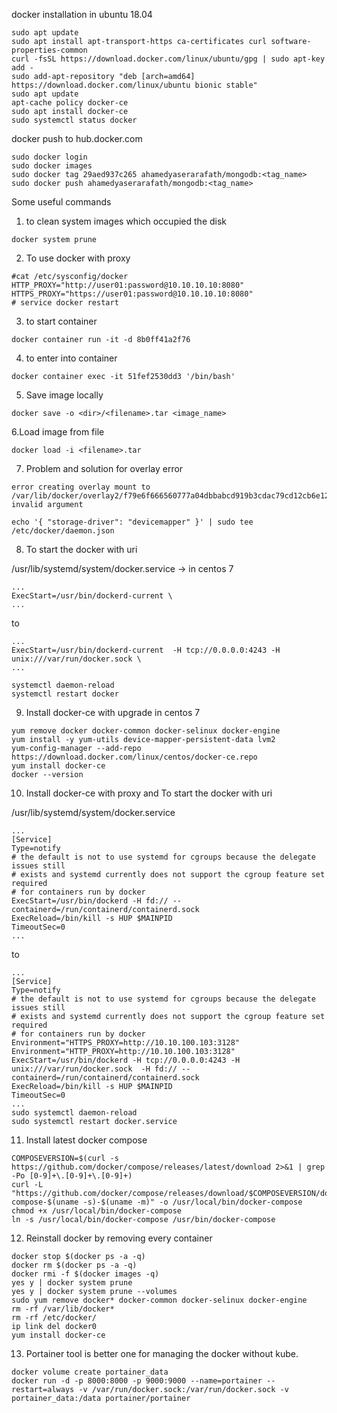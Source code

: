 docker installation in ubuntu 18.04
```
sudo apt update
sudo apt install apt-transport-https ca-certificates curl software-properties-common
curl -fsSL https://download.docker.com/linux/ubuntu/gpg | sudo apt-key add -
sudo add-apt-repository "deb [arch=amd64] https://download.docker.com/linux/ubuntu bionic stable"
sudo apt update
apt-cache policy docker-ce
sudo apt install docker-ce
sudo systemctl status docker
```

docker push to hub.docker.com
```
sudo docker login
sudo docker images
sudo docker tag 29aed937c265 ahamedyaserarafath/mongodb:<tag_name>
sudo docker push ahamedyaserarafath/mongodb:<tag_name>
```

Some useful commands
1. to clean system images which occupied the disk
```
docker system prune
```
2. To use docker with proxy
```
#cat /etc/sysconfig/docker
HTTP_PROXY="http://user01:password@10.10.10.10:8080"
HTTPS_PROXY="https://user01:password@10.10.10.10:8080"
# service docker restart

```
3. to start container
```
docker container run -it -d 8b0ff41a2f76
```
4. to enter into container
```
docker container exec -it 51fef2530dd3 '/bin/bash'
```
5. Save image locally
```
docker save -o <dir>/<filename>.tar <image_name>
```
6.Load image from file
```
docker load -i <filename>.tar
```
7. Problem and solution for overlay error
```
error creating overlay mount to /var/lib/docker/overlay2/f79e6f666560777a04dbbabcd919b3cdac79cd12cb6e124d30fc44ad063a36a1/merged: invalid argument
```
```
echo '{ "storage-driver": "devicemapper" }' | sudo tee /etc/docker/daemon.json
```
8. To start the docker with uri

/usr/lib/systemd/system/docker.service -> in centos 7
```
...
ExecStart=/usr/bin/dockerd-current \
...
```
to
```
...
ExecStart=/usr/bin/dockerd-current  -H tcp://0.0.0.0:4243 -H unix:///var/run/docker.sock \
...
```
```
systemctl daemon-reload
systemctl restart docker
```

9. Install docker-ce with upgrade in centos 7
```
yum remove docker docker-common docker-selinux docker-engine
yum install -y yum-utils device-mapper-persistent-data lvm2
yum-config-manager --add-repo https://download.docker.com/linux/centos/docker-ce.repo
yum install docker-ce
docker --version
```
10. Install docker-ce with proxy and To start the docker with uri

/usr/lib/systemd/system/docker.service
```
...
[Service]
Type=notify
# the default is not to use systemd for cgroups because the delegate issues still
# exists and systemd currently does not support the cgroup feature set required
# for containers run by docker
ExecStart=/usr/bin/dockerd -H fd:// --containerd=/run/containerd/containerd.sock
ExecReload=/bin/kill -s HUP $MAINPID
TimeoutSec=0
...
```
to
```
...
[Service]
Type=notify
# the default is not to use systemd for cgroups because the delegate issues still
# exists and systemd currently does not support the cgroup feature set required
# for containers run by docker
Environment="HTTPS_PROXY=http://10.10.100.103:3128"
Environment="HTTP_PROXY=http://10.10.100.103:3128"
ExecStart=/usr/bin/dockerd -H tcp://0.0.0.0:4243 -H unix:///var/run/docker.sock  -H fd:// --containerd=/run/containerd/containerd.sock
ExecReload=/bin/kill -s HUP $MAINPID
TimeoutSec=0
...
sudo systemctl daemon-reload
sudo systemctl restart docker.service
```
11. Install latest docker compose
```
COMPOSEVERSION=$(curl -s https://github.com/docker/compose/releases/latest/download 2>&1 | grep -Po [0-9]+\.[0-9]+\.[0-9]+)
curl -L "https://github.com/docker/compose/releases/download/$COMPOSEVERSION/docker-compose-$(uname -s)-$(uname -m)" -o /usr/local/bin/docker-compose
chmod +x /usr/local/bin/docker-compose
ln -s /usr/local/bin/docker-compose /usr/bin/docker-compose
```
12. Reinstall docker by removing every container
```
docker stop $(docker ps -a -q)
docker rm $(docker ps -a -q)
docker rmi -f $(docker images -q)
yes y | docker system prune
yes y | docker system prune --volumes
sudo yum remove docker* docker-common docker-selinux docker-engine
rm -rf /var/lib/docker*
rm -rf /etc/docker/
ip link del docker0
yum install docker-ce
```
13. Portainer tool is better one for managing the docker without kube.
```
docker volume create portainer_data
docker run -d -p 8000:8000 -p 9000:9000 --name=portainer --restart=always -v /var/run/docker.sock:/var/run/docker.sock -v portainer_data:/data portainer/portainer
```

